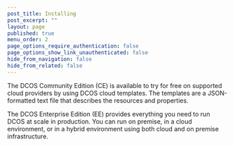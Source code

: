 ```yaml
---
post_title: Installing
post_excerpt: ""
layout: page
published: true
menu_order: 2
page_options_require_authentication: false
page_options_show_link_unauthenticated: false
hide_from_navigation: false
hide_from_related: false
---
```

The DCOS Community Edition (CE) is available to try for free on supported cloud providers by using DCOS cloud templates. The templates are a JSON-formatted text file that describes the resources and properties.

The DCOS Enterprise Edition (EE) provides everything you need to run DCOS at scale in production. You can run on premise, in a cloud environment, or in a hybrid environment using both cloud and on premise infrastructure.